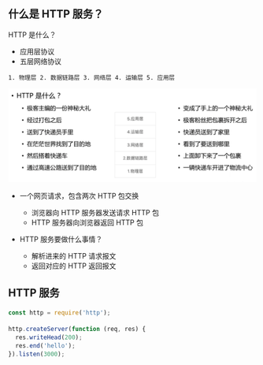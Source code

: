 ## 什么是 HTTP 服务？

HTTP 是什么？

- 应用层协议
- 五层网络协议

```text
1. 物理层 2. 数据链路层 3. 网络层 4. 运输层 5. 应用层
```

<img src="../../../images/001.http.png" alt="image-20210425185531148" style="zoom:100%;" />

- 一个网页请求，包含两次 HTTP 包交换
  - 浏览器向 HTTP 服务器发送请求 HTTP 包
  - HTTP 服务器向浏览器返回 HTTP 包

- HTTP 服务要做什么事情？
  - 解析进来的 HTTP 请求报文
  - 返回对应的 HTTP 返回报文

## HTTP 服务

```javascript
const http = require('http');

http.createServer(function (req, res) {
  res.writeHead(200);
  res.end('hello');
}).listen(3000);
```

